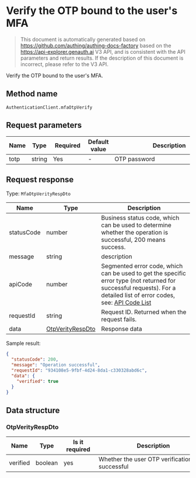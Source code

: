 # Verify the OTP bound to the user's MFA

<!--
Warning ⚠️:
Do not modify this document directly,
https://github.com/Authing/authing-docs-factory
Use this project to generate
-->

<LastUpdated />

> This document is automatically generated based on https://github.com/authing/authing-docs-factory based on the https://api-explorer.genauth.ai V3 API, and is consistent with the API parameters and return results. If the description of this document is incorrect, please refer to the V3 API.

Verify the OTP bound to the user's MFA.

## Method name

`AuthenticationClient.mfaOtpVerify`

## Request parameters

| Name | Type   | <div style="width:80px">Required</div> | Default value | <div style="width:300px">Description</div> | <div style="width:200px"></div>Sample value</div> |
| ---- | ------ | -------------------------------------- | ------------- | ------------------------------------------ | ------------------------------------------------- |
| totp | string | Yes                                    | -             | OTP password                               | `612311`                                          |

## Request response

Type: `MfaOtpVerityRespDto`

| Name       | Type                                             | Description                                                                                                                                                                                                                                                                                                                                    |
| ---------- | ------------------------------------------------ | ---------------------------------------------------------------------------------------------------------------------------------------------------------------------------------------------------------------------------------------------------------------------------------------------------------------------------------------------- |
| statusCode | number                                           | Business status code, which can be used to determine whether the operation is successful, 200 means success.                                                                                                                                                                                                                                   |
| message    | string                                           | description                                                                                                                                                                                                                                                                                                                                    |
| apiCode    | number                                           | Segmented error code, which can be used to get the specific error type (not returned for successful requests). For a detailed list of error codes, see: [API Code List](https://api-explorer.genauth.ai/?tag=group/%E5%BC%80%E5%8F%91%E5%87%86%E5%A4%87#tag/%E5%BC%80%E5%8F%91%E5%87%86%E5%A4%87/%E9%94%99%E8%AF%AF%E5%A4%84%E7%90%86/apiCode) |
| requestId  | string                                           | Request ID. Returned when the request fails.                                                                                                                                                                                                                                                                                                   |
| data       | <a href="#OtpVerityRespDto">OtpVerityRespDto</a> | Response data                                                                                                                                                                                                                                                                                                                                  |

Sample result:

```json
{
  "statusCode": 200,
  "message": "Operation successful",
  "requestId": "934108e5-9fbf-4d24-8da1-c330328abd6c",
  "data": {
    "verified": true
  }
}
```

## Data structure

### <a id="OtpVerityRespDto"></a> OtpVerityRespDto

| Name     | Type    | <div style="width:80px">Is it required</div> | <div style="width:300px">Description</div>      | <div style="width:200px">Sample value</div> |
| -------- | ------- | -------------------------------------------- | ----------------------------------------------- | ------------------------------------------- |
| verified | boolean | yes                                          | Whether the user OTP verification is successful | `true`                                      |

